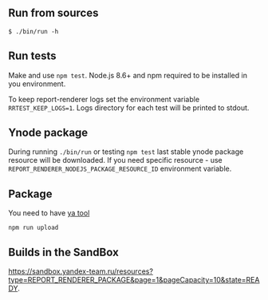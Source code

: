 ## Run from sources

```console
$ ./bin/run -h
```

## Run tests

Make and use `npm test`. Node.js 8.6+ and npm required to be installed in you environment.

To keep report-renderer logs set the environment variable `RRTEST_KEEP_LOGS=1`.
Logs directory for each test will be printed to stdout.

## Ynode package
During running `./bin/run` or testing `npm test` last stable ynode package resource will be downloaded.
If you need specific resource - use `REPORT_RENDERER_NODEJS_PACKAGE_RESOURCE_ID` environment variable.

## Package
You need to have [ya tool](https://wiki.yandex-team.ru/yatool/distrib/)
```console
npm run upload
```

## Builds in the SandBox

https://sandbox.yandex-team.ru/resources?type=REPORT_RENDERER_PACKAGE&page=1&pageCapacity=10&state=READY.
